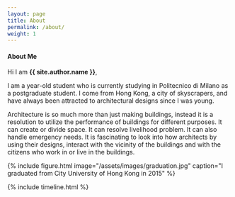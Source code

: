```yaml
---
layout: page
title: About
permalink: /about/
weight: 1
---
```


#### **About Me**

Hi I am **{{ site.author.name }}**,<br>

I am a <span id="age"></span> year-old student who is currently studying in Politecnico di Milano as a postgraduate student. I come from Hong Kong, a city of skyscrapers, and have always been attracted to architectural designs since I was young.

Architecture is so much more than just making buildings, instead it is a resolution to utilize the performance of buildings for different purposes. It can create or divide space. It can resolve livelihood problem. It can also handle emergency needs. It is fascinating to look into how architects by using their designs, interact with the vicinity of the buildings and with the citizens who work in or live in the buildings.

{% include figure.html image="/assets/images/graduation.jpg" caption="I graduated from City University of Hong Kong in 2015" %}


<div class="row">
{% include timeline.html %}
</div>

<script>
    var age = new Date().getFullYear() - 1991;
    if (new Date().getMonth() < 10){
        age--;
    }
    document.getElementById("age").innerHTML = age; 
</script>

